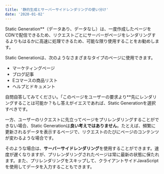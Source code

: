 ```yaml
---
title: '静的生成とサーバーサイドレンダリングの使い分け'
date: '2020-01-02'
---
```


Static Generation**（データあり、データなし）は、一度作成したページをCDNで配信できるため、リクエストごとにサーバーがページをレンダリングするよりもはるかに高速に処理できるため、可能な限り使用することをお勧めします。

Static Generationは、次のようなさまざまなタイプのページに使用できます。

- マーケティングページ
- ブログ記事
- Eコマースの商品リスト
- ヘルプとドキュメント

自問自答してみてください。「このページをユーザーの要求より**先にレンダリングすることは可能か？もし答えがイエスであれば、Static Generationを選択すべきです。

一方、ユーザーのリクエストに先立ってページをプリレンダリングすることができない場合、Static Generationは**良い考えではありません**。たとえば、頻繁に更新されるデータを表示するページで、リクエストのたびにページのコンテンツが変わるような場合です。

そのような場合は、**サーバーサイドレンダリング**を使用することができます。速度が遅くなりますが、プリレンダリングされたページは常に最新の状態に保たれます。また、プリレンダリングをスキップして、クライアントサイドJavaScriptを使用してデータを入力することもできます。